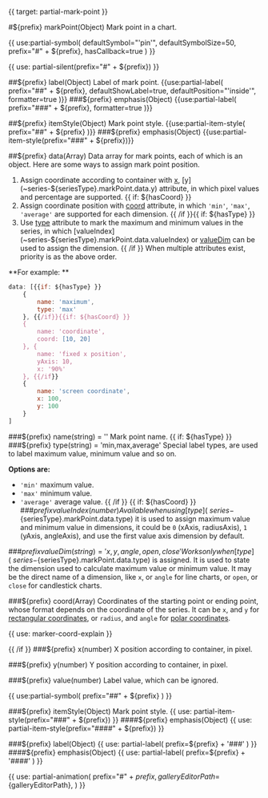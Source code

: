 {{ target: partial-mark-point }}

#${prefix} markPoint(Object)
Mark point in a chart.

{{ use:partial-symbol(
    defaultSymbol="'pin'",
    defaultSymbolSize=50,
    prefix="#" + ${prefix},
    hasCallback=true
) }}

{{ use: partial-silent(prefix="#" + ${prefix}) }}

##${prefix} label(Object)
Label of mark point.
{{use:partial-label(
    prefix="##" + ${prefix},
    defaultShowLabel=true,
    defaultPosition="'inside'",
    formatter=true
)}}
###${prefix} emphasis(Object)
{{use:partial-label(
    prefix="###" + ${prefix},
    formatter=true
)}}

##${prefix} itemStyle(Object)
Mark point style.
{{use:partial-item-style(
    prefix="##" + ${prefix}
)}}
###${prefix} emphasis(Object)
{{use:partial-item-style(prefix="###" + ${prefix})}}

##${prefix} data(Array)
Data array for mark points, each of which is an object. Here are some ways to assign mark point position.
1. Assign coordinate according to container with [x](~series-${seriesType}.markPoint.data.x), [y](~series-${seriesType}.markPoint.data.y) attribute, in which pixel values and percentage are supported.
{{ if: ${hasCoord} }}
2. Assign coordinate position with [coord](~series-${seriesType}.markPoint.data.coord) attribute, in which `'min'`, `'max'`, `'average'` are supported for each dimension.
{{ /if }}{{ if: ${hasType} }}
3. Use [type](~series-${seriesType}.markPoint.data.type) attribute to mark the maximum and minimum values in the series, in which [valueIndex](~series-${seriesType}.markPoint.data.valueIndex) or [valueDim](~series-${seriesType}.markPoint.data.valueDim) can be used to assign the dimension.
{{ /if }}
When multiple attributes exist, priority is as the above order.

**For example: **
```js
data: [{{if: ${hasType} }}
    {
        name: 'maximum',
        type: 'max'
    }, {{/if}}{{if: ${hasCoord} }}
    {
        name: 'coordinate',
        coord: [10, 20]
    }, {
        name: 'fixed x position',
        yAxis: 10,
        x: '90%'
    }, {{/if}}
    {
        name: 'screen coordinate',
        x: 100,
        y: 100
    }
]
```
###${prefix} name(string) = ''
Mark point name.
{{ if: ${hasType} }}
###${prefix} type(string) = 'min,max,average'
Special label types, are used to label maximum value, minimum value and so on.

**Options are:**
+ `'min'` maximum value.
+ `'max'` minimum value.
+ `'average'` average value.
{{ /if }}
{{ if: ${hasCoord} }}
###${prefix} valueIndex(number)
Available when using [type](~series-${seriesType}.markPoint.data.type) it is used to assign maximum value and minimum value in dimensions, it could be `0` (xAxis, radiusAxis), `1` (yAxis, angleAxis), and use the first value axis dimension by default.


###${prefix} valueDim(string) = 'x,y,angle,open,close'
Works only when [type](~series-${seriesType}.markPoint.data.type) is assigned. It is used to state the dimension used to calculate maximum value or minimum value. It may be the direct name of a dimension, like `x`, or `angle` for line charts, or `open`, or `close` for candlestick charts.

###${prefix} coord(Array)
Coordinates of the starting point or ending point, whose format depends on the coordinate of the series. It can be `x`, and `y` for [rectangular coordinates](~grid), or `radius`, and `angle` for [polar coordinates](~polar).

{{ use: marker-coord-explain }}

{{ /if }}
###${prefix} x(number)
X position according to container, in pixel.

###${prefix} y(number)
Y position according to container, in pixel.

###${prefix} value(number)
Label value, which can be ignored.

{{ use:partial-symbol(
    prefix="##" + ${prefix}
) }}

###${prefix} itemStyle(Object)
Mark point style.
{{ use: partial-item-style(prefix="###" + ${prefix}) }}
####${prefix} emphasis(Object)
{{ use: partial-item-style(prefix="####" + ${prefix}) }}

###${prefix} label(Object)
{{ use: partial-label(
    prefix=${prefix} + '###'
) }}
####${prefix} emphasis(Object)
{{ use: partial-label(
    prefix=${prefix} + '####'
) }}


{{ use: partial-animation(
    prefix="#" + ${prefix},
    galleryEditorPath=${galleryEditorPath},
) }}
